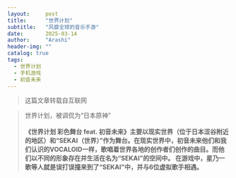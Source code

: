 ```yaml
---
layout:     post
title:      "世界计划"
subtitle:   "风靡全球的音乐手游"
date:       2025-03-14 
author:     "Arashi"
header-img: ""
catalog: true
tags:
  - 世界计划
  - 手机游戏	
  - 初音未来
---
```


> 这篇文章转载自互联网

<div>
    <blockquote>世界计划，被调侃为“日本原神”
    <br>
    <br><b>《世界计划 彩色舞台 feat. 初音未来》主要以现实世界（位于日本涩谷附近的地区）和“SEKAI（世界）”作为舞台。在现实世界中，初音未来他们和我们认识的VOCALOID一样，歌唱着世界各地的创作者们创作的曲目。而他们以不同的形象存在并生活在名为“SEKAI”的空间中。
在游戏中，星乃一歌等人就是误打误撞来到了“SEKAI”中，并与6位虚拟歌手相遇。
</b>


